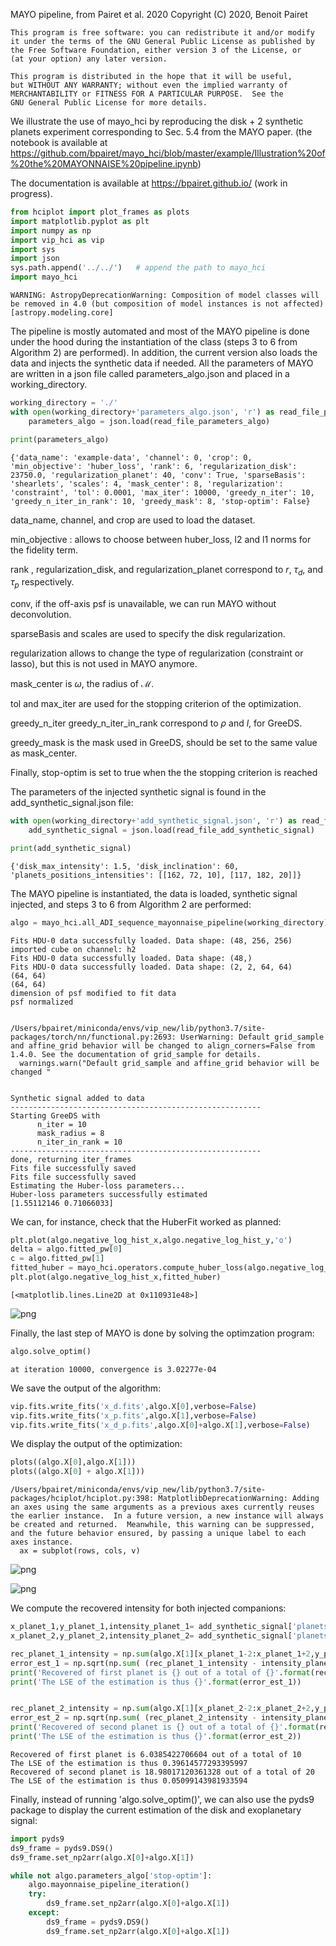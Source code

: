  MAYO pipeline, from Pairet et al. 2020
    Copyright (C) 2020, Benoit Pairet

    This program is free software: you can redistribute it and/or modify
    it under the terms of the GNU General Public License as published by
    the Free Software Foundation, either version 3 of the License, or
    (at your option) any later version.

    This program is distributed in the hope that it will be useful,
    but WITHOUT ANY WARRANTY; without even the implied warranty of
    MERCHANTABILITY or FITNESS FOR A PARTICULAR PURPOSE.  See the
    GNU General Public License for more details.



We illustrate the use of mayo_hci by reproducing the disk + 2 synthetic planets experiment corresponding to Sec. 5.4 from the MAYO paper. (the notebook is available at https://github.com/bpairet/mayo_hci/blob/master/example/Illustration%20of%20the%20MAYONNAISE%20pipeline.ipynb)

The documentation is available at https://bpairet.github.io/ (work in progress).

```python
from hciplot import plot_frames as plots
import matplotlib.pyplot as plt
import numpy as np
import vip_hci as vip
import sys
import json
sys.path.append('../../')   # append the path to mayo_hci
import mayo_hci
```

    WARNING: AstropyDeprecationWarning: Composition of model classes will be removed in 4.0 (but composition of model instances is not affected) [astropy.modeling.core]


The pipeline is mostly automated and most of the MAYO pipeline is done under the hood during the instantiation of the class (steps 3 to 6 from Algorithm 2) are performed). In addition, the current version also loads the data and injects the synthetic data if needed. All the parameters of MAYO are written in a json file called parameters_algo.json and placed in a working_directory.


```python
working_directory = './'
with open(working_directory+'parameters_algo.json', 'r') as read_file_parameters_algo:
    parameters_algo = json.load(read_file_parameters_algo)

print(parameters_algo)
```

    {'data_name': 'example-data', 'channel': 0, 'crop': 0, 'min_objective': 'huber_loss', 'rank': 6, 'regularization_disk': 23750.0, 'regularization_planet': 40, 'conv': True, 'sparseBasis': 'shearlets', 'scales': 4, 'mask_center': 8, 'regularization': 'constraint', 'tol': 0.0001, 'max_iter': 10000, 'greedy_n_iter': 10, 'greedy_n_iter_in_rank': 10, 'greedy_mask': 8, 'stop-optim': False}


data_name, channel, and crop are used to load the dataset.

min_objective : allows to choose between huber_loss, l2 and l1 norms for the fidelity term.

rank , regularization_disk, and regularization_planet correspond to $r$, $\tau_d$, and $\tau_p$ respectively.

conv, if the off-axis psf is unavailable, we can run MAYO without deconvolution.

sparseBasis and scales are used to specify the disk regularization.

regularization allows to change the type of regularization (constraint or lasso), but this is not used in MAYO anymore.

mask_center is $\omega$, the radius of $\mathcal M$.

tol and max_iter are used for the stopping criterion of the optimization.

greedy_n_iter greedy_n_iter_in_rank correspond to $\rho$ and $l$, for GreeDS.

greedy_mask is the mask used in GreeDS, should be set to the same value as mask_center.

Finally, stop-optim is set to true when the the stopping criterion is reached

The parameters of the injected synthetic signal is found in the add_synthetic_signal.json file: 


```python
with open(working_directory+'add_synthetic_signal.json', 'r') as read_file_add_synthetic_signal:
    add_synthetic_signal = json.load(read_file_add_synthetic_signal)

print(add_synthetic_signal)

```

    {'disk_max_intensity': 1.5, 'disk_inclination': 60, 'planets_positions_intensities': [[162, 72, 10], [117, 182, 20]]}


The MAYO pipeline is instantiated, the data is loaded, synthetic signal injected, and steps 3 to 6 from Algorithm 2 are performed:


```python
algo = mayo_hci.all_ADI_sequence_mayonnaise_pipeline(working_directory) 
```

    Fits HDU-0 data successfully loaded. Data shape: (48, 256, 256)
    imported cube on channel: h2
    Fits HDU-0 data successfully loaded. Data shape: (48,)
    Fits HDU-0 data successfully loaded. Data shape: (2, 2, 64, 64)
    (64, 64)
    (64, 64)
    dimension of psf modified to fit data
    psf normalized


    /Users/bpairet/miniconda/envs/vip_new/lib/python3.7/site-packages/torch/nn/functional.py:2693: UserWarning: Default grid_sample and affine_grid behavior will be changed to align_corners=False from 1.4.0. See the documentation of grid_sample for details.
      warnings.warn("Default grid_sample and affine_grid behavior will be changed "


    Synthetic signal added to data
    --------------------------------------------------------
    Starting GreeDS with 
          n_iter = 10
          mask_radius = 8
          n_iter_in_rank = 10
    --------------------------------------------------------
    done, returning iter_frames
    Fits file successfully saved
    Fits file successfully saved
    Estimating the Huber-loss parameters...
    Huber-loss parameters successfully estimated
    [1.55112146 0.71066033]


We can, for instance, check that the HuberFit worked as planned:


```python
plt.plot(algo.negative_log_hist_x,algo.negative_log_hist_y,'o')
delta = algo.fitted_pw[0]
c = algo.fitted_pw[1]
fitted_huber = mayo_hci.operators.compute_huber_loss(algo.negative_log_hist_x,delta,c)
plt.plot(algo.negative_log_hist_x,fitted_huber)

```




    [<matplotlib.lines.Line2D at 0x110931e48>]




![png](https://raw.githubusercontent.com/bpairet/mayo_hci/master/example/output_10_1.png?token=ADAYZH7CK63JCFB2YWYLL5K7E2YCK)


Finally, the last step of MAYO is done by solving the optimzation program:


```python
algo.solve_optim()
```

    at iteration 10000, convergence is 3.02277e-04


We save the output of the algorithm:


```python
vip.fits.write_fits('x_d.fits',algo.X[0],verbose=False)
vip.fits.write_fits('x_p.fits',algo.X[1],verbose=False)
vip.fits.write_fits('x_d_p.fits',algo.X[0]+algo.X[1],verbose=False)
```

We display the output of the optimization:


```python
plots((algo.X[0],algo.X[1]))
plots((algo.X[0] + algo.X[1]))
```

    /Users/bpairet/miniconda/envs/vip_new/lib/python3.7/site-packages/hciplot/hciplot.py:398: MatplotlibDeprecationWarning: Adding an axes using the same arguments as a previous axes currently reuses the earlier instance.  In a future version, a new instance will always be created and returned.  Meanwhile, this warning can be suppressed, and the future behavior ensured, by passing a unique label to each axes instance.
      ax = subplot(rows, cols, v)



![png](https://raw.githubusercontent.com/bpairet/mayo_hci/master/example/output_16_1.png?token=ADAYZH7WASZCUONKCM4ZH427E2YEW)



![png](https://raw.githubusercontent.com/bpairet/mayo_hci/master/example/output_16_2.png?token=ADAYZH6FCVGKI2N6UTV4VX27E2YGI)


We compute the recovered intensity for both injected companions:


```python
x_planet_1,y_planet_1,intensity_planet_1= add_synthetic_signal['planets_positions_intensities'][0]
x_planet_2,y_planet_2,intensity_planet_2= add_synthetic_signal['planets_positions_intensities'][1]

rec_planet_1_intensity = np.sum(algo.X[1][x_planet_1-2:x_planet_1+2,y_planet_1-2:y_planet_1+2])
error_est_1 = np.sqrt(np.sum( (rec_planet_1_intensity - intensity_planet_1)**2/intensity_planet_1**2))
print('Recovered of first planet is {} out of a total of {}'.format(rec_planet_1_intensity,intensity_planet_1))
print('The LSE of the estimation is thus {}'.format(error_est_1))


rec_planet_2_intensity = np.sum(algo.X[1][x_planet_2-2:x_planet_2+2,y_planet_2-2:y_planet_2+2])
error_est_2 = np.sqrt(np.sum( (rec_planet_2_intensity - intensity_planet_2)**2/intensity_planet_2**2))
print('Recovered of second planet is {} out of a total of {}'.format(rec_planet_2_intensity,intensity_planet_2))
print('The LSE of the estimation is thus {}'.format(error_est_2))


```

    Recovered of first planet is 6.0385422706604 out of a total of 10
    The LSE of the estimation is thus 0.39614577293395997
    Recovered of second planet is 18.98017120361328 out of a total of 20
    The LSE of the estimation is thus 0.05099143981933594


Finally, instead of running 'algo.solve_optim()', we can also use the pyds9 package to display the current estimation of the disk and exoplanetary signal:


```python
import pyds9
ds9_frame = pyds9.DS9()
ds9_frame.set_np2arr(algo.X[0]+algo.X[1])

while not algo.parameters_algo['stop-optim']:
    algo.mayonnaise_pipeline_iteration()
    try:
        ds9_frame.set_np2arr(algo.X[0]+algo.X[1])
    except:
        ds9_frame = pyds9.DS9()
        ds9_frame.set_np2arr(algo.X[0]+algo.X[1])
```

